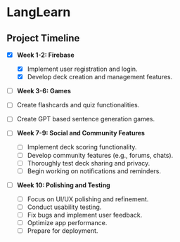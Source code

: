 # LangLearn

## Project Timeline

- [X] **Week 1-2: Firebase**
  - [X] Implement user registration and login.
  - [X] Develop deck creation and management features.

- [ ]  **Week 3-6: Games**
  - [ ] Create flashcards and quiz functionalities.
  - [ ] Create GPT based sentence generation games.

- [ ] **Week 7-9: Social and Community Features**
  - [ ] Implement deck scoring functionality.
  - [ ] Develop community features (e.g., forums, chats).
  - [ ] Thoroughly test deck sharing and privacy.
  - [ ] Begin working on notifications and reminders.

- [ ] **Week 10: Polishing and Testing**
  - [ ] Focus on UI/UX polishing and refinement.
  - [ ] Conduct usability testing.
  - [ ] Fix bugs and implement user feedback.
  - [ ] Optimize app performance.
  - [ ] Prepare for deployment.
